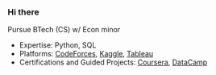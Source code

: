 ### Hi there 

Pursue BTech (CS) w/ Econ minor
- Expertise: Python, SQL
- Platforms: [CodeForces](https://codeforces.com/profile/rxhulshxrmx), [Kaggle](https://www.kaggle.com/rxhulshxrmx), [Tableau](https://public.tableau.com/app/profile/rxhulshxrmx/vizzes)
- Certifications and Guided Projects: [Coursera](https://www.coursera.org/learner/rxhulshxrmx), [DataCamp](https://www.datacamp.com/portfolio/rxhulshxrmx)
